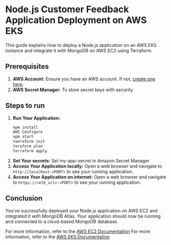 # Node.js Customer Feedback Application Deployment on AWS EKS

This guide explains how to deploy a Node.js application on an AWS EKS instance and integrate it with MongoDB on AWS EC2 using Terraform.

## Prerequisites

1. **AWS Account:** Ensure you have an AWS account. If not, [create one here](https://aws.amazon.com/).
2. **AWS Secret Manager:** To store secret keys with security

## Steps to run

1. **Run Your Application:**
   ```bash
   npm install
   AWS Configure
   npm start 
   teeraform init
   teraform plan
   terraform apply 
   ```
2. **Set Your secrets:** Set my-app-secret in Amazon Secret Manager
3. **Access Your Application locally:** Open a web browser and navigate to `http://localhost:<PORT>` to see your running application.
4. **Access Your Application on internet:** Open a web browser and navigate to `https://<elb_url>:<PORT>` to see your running application.

## Conclusion

You’ve successfully deployed your Node.js application on AWS EC2 and integrated it with MongoDB Atlas. Your application should now be running and connected to a cloud-based MongoDB database.

For more information, refer to the [AWS EC2 Documentation](https://docs.aws.amazon.com/ec2/index.html)
For more information, refer to the [AWS EKS Documentation](https://docs.aws.amazon.com/eks/)